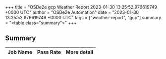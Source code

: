 +++
title = "OSDe2e gcp Weather Report 2023-01-30 13:25:52.976619749 +0000 UTC"
author = "OSDe2e Automation"
date = "2023-01-30 13:25:52.976619749 +0000 UTC"
tags = ["weather-report", "gcp"]
summary = "<table class=\"summary\"></table>"
+++
## Summary

| Job Name | Pass Rate | More detail |
|----------|-----------|-------------|




